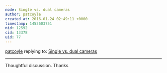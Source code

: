 ```yaml
---
node: Single vs. dual cameras
author: patcoyle
created_at: 2016-01-24 02:49:11 +0000
timestamp: 1453603751
nid: 12592
cid: 13378
uid: 77
---
```




[patcoyle](../profile/patcoyle) replying to: [Single vs. dual cameras](../notes/cfastie/01-16-2016/single-vs-dual-cameras)

----
Thoughtful discussion. Thanks.